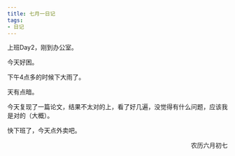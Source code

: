 ```yaml
---
title: 七月一日记
tags:
- 日记
---
```


上班Day2，刚到办公室。

今天好困。

下午4点多的时候下大雨了。

天有点暗。

今天复现了一篇论文，结果不太对的上，看了好几遍，没觉得有什么问题，应该我是对的（大概）。

快下班了，今天点外卖吧。


<p align="right">农历六月初七</p>